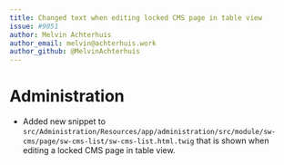 ```yaml
---
title: Changed text when editing locked CMS page in table view
issue: #9051
author: Melvin Achterhuis
author_email: melvin@achterhuis.work
author_github: @MelvinAchterhuis
---
```


# Administration
* Added new snippet to `src/Administration/Resources/app/administration/src/module/sw-cms/page/sw-cms-list/sw-cms-list.html.twig` that is shown when editing a locked CMS page in table view.
